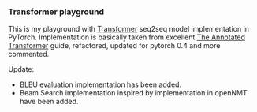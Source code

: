 ### Transformer playground

This is my playground with [Transformer](https://arxiv.org/abs/1706.03762) seq2seq model implementation in PyTorch. 
Implementation is basically taken from excellent [The Annotated Transformer](http://nlp.seas.harvard.edu/2018/04/03/attention.html) guide, refactored, updated for pytorch 0.4 and more commented. 

Update:  
* BLEU evaluation implementation has been added.  
* Beam Search implementation inspired by implementation in openNMT have been added.
